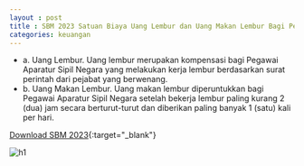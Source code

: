 ```yaml
---
layout : post
title : SBM 2023 Satuan Biaya Uang Lembur dan Uang Makan Lembur Bagi Pegawai Aparatur Sipil Negara
categories: keuangan
---
```


- a. Uang Lembur. Uang lembur merupakan kompensasi bagi Pegawai Aparatur Sipil Negara yang melakukan kerja lembur berdasarkan surat perintah dari pejabat yang berwenang.
- b. Uang Makan Lembur. Uang makan lembur diperuntukkan bagi Pegawai Aparatur Sipil Negara setelah bekerja lembur paling kurang 2 (dua) jam secara berturut-turut dan diberikan paling banyak 1 (satu) kali per hari.

[Download SBM 2023](https://drive.google.com/file/d/1E7dBSV1cZGMQCWfVuKfwCuzBQ-tRs2oD/view){:target="_blank"}

![h1](https://blogger.googleusercontent.com/img/b/R29vZ2xl/AVvXsEin_a-S3fAk9jiX0nj3mHHYiLOJ0byW1h287o0ZfOs0vdg1rHbhqed8LQdebRxon3UqW41ZxJUl20ulA8K3lGKrlQG31Vl1ks7KD-cZyH_RjSPf6E-fLGI5QvBiJyomuUq_9CIgVhPtc7LiOztvBrYa-9XtoI856e8-Z-EkLjqgdC8/s1600/SBM_2023_page-0018.jpg)